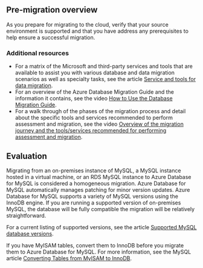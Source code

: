 ## Pre-migration overview

As you prepare for migrating to the cloud, verify that your source environment is supported and that you have address any prerequisites to help ensure a successful migration.

### Additional resources

- For a matrix of the Microsoft and third-party services and tools that are available to assist you with various database and data migration scenarios as well as specialty tasks, see the article [Service and tools for data migration](https://docs.microsoft.com/azure/dms/dms-tools-matrix).
- For an overview of the Azure Database Migration Guide and the information it contains, see the video [How to Use the Database Migration Guide](https://azure.microsoft.com/resources/videos/how-to-use-the-azure-database-migration-guide/).
- For a walk through of the phases of the migration process and detail about the specific tools and services recommended to perform assessment and migration, see the video [Overview of the migration journey and the tools/services recommended for performing assessment and migration](https://azure.microsoft.com/resources/videos/overview-of-migration-and-recommended-tools-services/).

## Evaluation

Migrating from an on-premises instance of MySQL, a MySQL instance hosted in a virtual machine, or an RDS MySQL instance to Azure Database for MySQL is considered a homogeneous migration. Azure Database for MySQL automatically manages patching for minor version updates. Azure Database for MySQL supports a variety of MySQL versions using the InnoDB engine. If you are running a supported version of on-premises MySQL, the database will be fully compatible  the migration will be relatively straightforward.

For a current listing of supported versions, see the article [Supported MySQL database versions](https://docs.microsoft.com/azure/mysql/concepts-supported-versions).

If you have MyISAM tables, convert them to InnoDB before you migrate them to Azure Database for MySQL. For more information, see the MySQL article [Converting Tables from MyISAM to InnoDB](https://dev.mysql.com/doc/refman/5.6/en/converting-tables-to-innodb.html).

